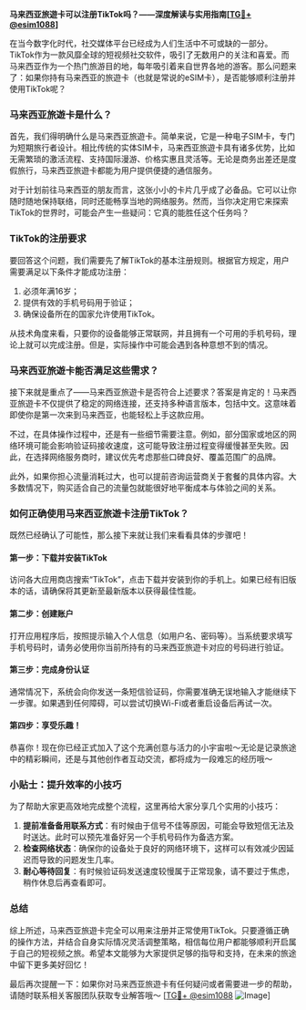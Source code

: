 **马来西亚旅遊卡可以注册TikTok吗？——深度解读与实用指南[[TG💪+ @esim1088](https://t.me/s/esim1088)]**

在当今数字化时代，社交媒体平台已经成为人们生活中不可或缺的一部分。TikTok作为一款风靡全球的短视频社交软件，吸引了无数用户的关注和喜爱。而马来西亚作为一个热门旅游目的地，每年吸引着来自世界各地的游客。那么问题来了：如果你持有马来西亚的旅遊卡（也就是常说的eSIM卡），是否能够顺利注册并使用TikTok呢？

### **马来西亚旅遊卡是什么？**

首先，我们得明确什么是马来西亚旅遊卡。简单来说，它是一种电子SIM卡，专门为短期旅行者设计。相比传统的实体SIM卡，马来西亚旅遊卡具有诸多优势，比如无需繁琐的激活流程、支持国际漫游、价格实惠且灵活等。无论是商务出差还是度假旅行，马来西亚旅遊卡都能为用户提供便捷的通信服务。

对于计划前往马来西亚的朋友而言，这张小小的卡片几乎成了必备品。它可以让你随时随地保持联络，同时还能畅享当地的网络服务。然而，当你决定用它来探索TikTok的世界时，可能会产生一些疑问：它真的能胜任这个任务吗？

### **TikTok的注册要求**

要回答这个问题，我们需要先了解TikTok的基本注册规则。根据官方规定，用户需要满足以下条件才能成功注册：

1. 必须年满16岁；
2. 提供有效的手机号码用于验证；
3. 确保设备所在的国家允许使用TikTok。

从技术角度来看，只要你的设备能够正常联网，并且拥有一个可用的手机号码，理论上就可以完成注册。但是，实际操作中可能会遇到各种意想不到的情况。

### **马来西亚旅遊卡能否满足这些需求？**

接下来就是重点了——马来西亚旅遊卡是否符合上述要求？答案是肯定的！马来西亚旅遊卡不仅提供了稳定的网络连接，还支持多种语言版本，包括中文。这意味着即使你是第一次来到马来西亚，也能轻松上手这款应用。

不过，在具体操作过程中，还是有一些细节需要注意。例如，部分国家或地区的网络环境可能会影响验证码接收速度，这可能导致注册过程变得缓慢甚至失败。因此，在选择网络服务商时，建议优先考虑那些口碑良好、覆盖范围广的品牌。

此外，如果你担心流量消耗过大，也可以提前咨询运营商关于套餐的具体内容。大多数情况下，购买适合自己的流量包就能很好地平衡成本与体验之间的关系。

### **如何正确使用马来西亚旅遊卡注册TikTok？**

既然已经确认了可能性，那么接下来就让我们来看看具体的步骤吧！

#### **第一步：下载并安装TikTok**
访问各大应用商店搜索“TikTok”，点击下载并安装到你的手机上。如果已经有旧版本的话，请确保将其更新至最新版本以获得最佳性能。

#### **第二步：创建账户**
打开应用程序后，按照提示输入个人信息（如用户名、密码等）。当系统要求填写手机号码时，请务必使用你当前所持有的马来西亚旅遊卡对应的号码进行验证。

#### **第三步：完成身份认证**
通常情况下，系统会向你发送一条短信验证码，你需要准确无误地输入才能继续下一步骤。如果遇到任何障碍，可以尝试切换Wi-Fi或者重启设备后再试一次。

#### **第四步：享受乐趣！**
恭喜你！现在你已经正式加入了这个充满创意与活力的小宇宙啦～无论是记录旅途中的精彩瞬间，还是与其他创作者互动交流，都将成为一段难忘的经历哦～

### **小贴士：提升效率的小技巧**

为了帮助大家更高效地完成整个流程，这里再给大家分享几个实用的小技巧：

1. **提前准备备用联系方式**：有时候由于信号不佳等原因，可能会导致短信无法及时送达。此时可以预先准备好另一个手机号码作为备选方案。
2. **检查网络状态**：确保你的设备处于良好的网络环境下，这样可以有效减少因延迟而导致的问题发生几率。
3. **耐心等待回复**：有时候验证码发送速度较慢属于正常现象，请不要过于焦虑，稍作休息后再查看即可。

### **总结**

综上所述，马来西亚旅遊卡完全可以用来注册并正常使用TikTok。只要遵循正确的操作方法，并结合自身实际情况灵活调整策略，相信每位用户都能够顺利开启属于自己的短视频之旅。希望本文能够为大家提供足够的指导和支持，在未来的旅途中留下更多美好回忆！

最后再次提醒一下：如果你对马来西亚旅遊卡有任何疑问或者需要进一步的帮助，请随时联系相关客服团队获取专业解答哦～ [[TG💪+ @esim1088](https://t.me/s/esim1088) ![Image](https://i.postimg.cc/4NQfJmqS/Snipaste-2025-05-13-00-14-12.png)]